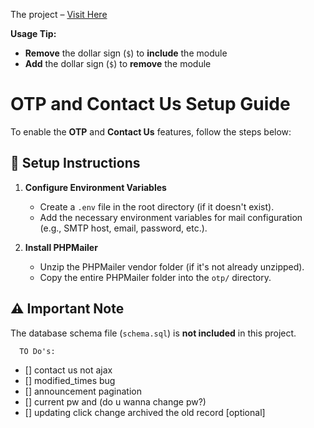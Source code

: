 The project – [Visit Here](https://agribaliwag.site/)

**Usage Tip:**  
- **Remove** the dollar sign (`$`) to **include** the module  
- **Add** the dollar sign (`$`) to **remove** the module

# OTP and Contact Us Setup Guide

To enable the **OTP** and **Contact Us** features, follow the steps below:

## 📁 Setup Instructions

1. **Configure Environment Variables**

   - Create a `.env` file in the root directory (if it doesn't exist).
   - Add the necessary environment variables for mail configuration (e.g., SMTP host, email, password, etc.).

2. **Install PHPMailer**

   - Unzip the PHPMailer vendor folder (if it's not already unzipped).
   - Copy the entire PHPMailer folder into the `otp/` directory.

## ⚠️ Important Note
The database schema file (`schema.sql`) is **not included** in this project. 

      TO Do's:

- [] contact us not ajax
- [] modified_times bug
- [] announcement pagination
- [] current pw and (do u wanna change pw?)
- [] updating click change archived the old record [optional]
